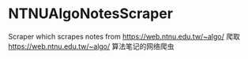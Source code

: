 # NTNUAlgoNotesScraper
Scraper which scrapes notes from https://web.ntnu.edu.tw/~algo/ 爬取 https://web.ntnu.edu.tw/~algo/ 算法笔记的网络爬虫
